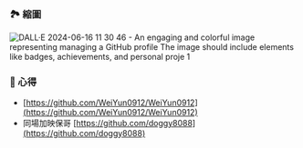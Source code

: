 ### 🏞 縮圖
![DALL·E 2024-06-16 11 30 46 - An engaging and colorful image representing managing a GitHub profile  The image should include elements like badges, achievements, and personal proje 1](https://github.com/PureFuncInc/purefunc-net/assets/6296280/c32e50e3-2ec0-4c6d-a1dc-5a1e1de1d7ee)

### 📜 心得
* [https://github.com/WeiYun0912/WeiYun0912](https://github.com/WeiYun0912/WeiYun0912)
* 同場加映保哥 [https://github.com/doggy8088](https://github.com/doggy8088)
